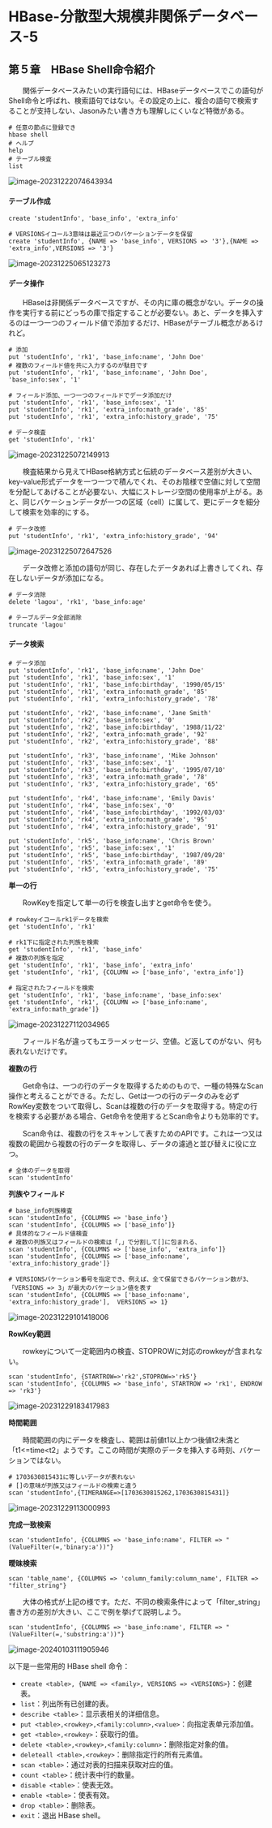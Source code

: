 # HBase-分散型大規模非関係データベース-5

## 第５章　HBase Shell命令紹介

　　関係データベースみたいの実行語句には、HBaseデータベースでこの語句がShell命令と呼ばれ、検索語句ではない。その設定の上に、複合の語句で検索することが支持しない、Jasonみたい書き方も理解しにくいなど特徴がある。

```
# 任意の節点に登録でき
hbase shell
# ヘルプ
help
# テーブル検査
list
```

![image-20231222074643934](D:\OneDrive\picture\Typora\image-20231222074643934.png)

#### テーブル作成

```
create 'studentInfo', 'base_info', 'extra_info'

# VERSIONSイコール3意味は最近三つのバケーションデータを保留
create 'studentInfo', {NAME => 'base_info', VERSIONS => '3'},{NAME => 'extra_info',VERSIONS => '3'}
```

![image-20231225065123273](D:\OneDrive\picture\Typora\image-20231225065123273.png)

#### データ操作

　　HBaseは非関係データベースですが、その内に庫の概念がない。データの操作を実行する前にどっちの庫で指定することが必要ない。あと、データを挿入するのは一つ一つのフィールド値で添加するだけ、HBaseがテーブル概念があるけれど。

```
# 添加
put 'studentInfo', 'rk1', 'base_info:name', 'John Doe'
# 複数のフィールド値を共に入力するのが駄目です
put 'studentInfo', 'rk1', 'base_info:name', 'John Doe', 'base_info:sex', '1'

# フィールド添加、一つ一つのフィールドでデータ添加だけ
put 'studentInfo', 'rk1', 'base_info:sex', '1'
put 'studentInfo', 'rk1', 'extra_info:math_grade', '85'
put 'studentInfo', 'rk1', 'extra_info:history_grade', '75'

# データ検査
get 'studentInfo', 'rk1'
```

![image-20231225072149913](D:\OneDrive\picture\Typora\image-20231225072149913.png)

　　検査結果から見えてHBase格納方式と伝統のデータベース差別が大きい、key-value形式データを一つ一つで積んでくれ、そのお陰様で空値に対して空間を分配してあげることが必要ない、大幅にストレージ空間の使用率が上がる。あと、同じバケーションデータが一つの区域（cell）に属して、更にデータを細分して検索を効率的にする。

```
# データ改修
put 'studentInfo', 'rk1', 'extra_info:history_grade', '94'
```

![image-20231225072647526](D:\OneDrive\picture\Typora\image-20231225072647526.png)

　　データ改修と添加の語句が同じ、存在したデータあれば上書きしてくれ、存在しないデータが添加になる。

```
# データ消除
delete 'lagou', 'rk1', 'base_info:age'

# テーブルデータ全部消除
truncate 'lagou'
```

#### データ検索

```
# データ添加
put 'studentInfo', 'rk1', 'base_info:name', 'John Doe'
put 'studentInfo', 'rk1', 'base_info:sex', '1'
put 'studentInfo', 'rk1', 'base_info:birthday', '1990/05/15'
put 'studentInfo', 'rk1', 'extra_info:math_grade', '85'
put 'studentInfo', 'rk1', 'extra_info:history_grade', '78'

put 'studentInfo', 'rk2', 'base_info:name', 'Jane Smith'
put 'studentInfo', 'rk2', 'base_info:sex', '0'
put 'studentInfo', 'rk2', 'base_info:birthday', '1988/11/22'
put 'studentInfo', 'rk2', 'extra_info:math_grade', '92'
put 'studentInfo', 'rk2', 'extra_info:history_grade', '88'

put 'studentInfo', 'rk3', 'base_info:name', 'Mike Johnson'
put 'studentInfo', 'rk3', 'base_info:sex', '1'
put 'studentInfo', 'rk3', 'base_info:birthday', '1995/07/10'
put 'studentInfo', 'rk3', 'extra_info:math_grade', '78'
put 'studentInfo', 'rk3', 'extra_info:history_grade', '65'

put 'studentInfo', 'rk4', 'base_info:name', 'Emily Davis'
put 'studentInfo', 'rk4', 'base_info:sex', '0'
put 'studentInfo', 'rk4', 'base_info:birthday', '1992/03/03'
put 'studentInfo', 'rk4', 'extra_info:math_grade', '95'
put 'studentInfo', 'rk4', 'extra_info:history_grade', '91'

put 'studentInfo', 'rk5', 'base_info:name', 'Chris Brown'
put 'studentInfo', 'rk5', 'base_info:sex', '1'
put 'studentInfo', 'rk5', 'base_info:birthday', '1987/09/28'
put 'studentInfo', 'rk5', 'extra_info:math_grade', '89'
put 'studentInfo', 'rk5', 'extra_info:history_grade', '75'
```

**単一の行**

　　RowKeyを指定して単一の行を検査し出すとget命令を使う。

```
# rowkeyイコールrk1データを検索
get 'studentInfo', 'rk1'

# rk1下に指定された列族を検索
get 'studentInfo', 'rk1', 'base_info'
# 複数の列族を指定
get 'studentInfo', 'rk1', 'base_info', 'extra_info'
get 'studentInfo', 'rk1', {COLUMN => ['base_info', 'extra_info']}

# 指定されたフィールドを検索
get 'studentInfo', 'rk1', 'base_info:name', 'base_info:sex'
get 'studentInfo', 'rk1', {COLUMN => ['base_info:name', 'extra_info:math_grade']}
```

![image-20231227112034965](D:\OneDrive\picture\Typora\image-20231227112034965.png)

　　フィールド名が違ってもエラーメッセージ、空値。ど返してのがない、何も表れないだけです。

**複数の行**

　　Get命令は、一つの行のデータを取得するためのもので、一種の特殊なScan操作と考えることができる。ただし、Getは一つの行のデータのみを必ずRowKey変数をついて取得し、Scanは複数の行のデータを取得する。特定の行を検索する必要がある場合、Get命令を使用するとScan命令よりも効率的です。

　　Scan命令は、複数の行をスキャンして表すためのAPIです。これは一つ又は複数の範囲から複数の行のデータを取得し、データの濾過と並び替えに役に立つ。

```
# 全体のデータを取得
scan 'studentInfo'
```

**列族やフィールド**

```
# base_info列族検査
scan 'studentInfo', {COLUMNS => 'base_info'}
scan 'studentInfo', {COLUMNS => ['base_info']}
# 具体的なフィールド値検査
# 複数の列族又はフィールドの検索は「,」で分割して[]に包まれる、
scan 'studentInfo', {COLUMNS => ['base_info', 'extra_info']}
scan 'studentInfo', {COLUMNS => ['base_info:name', 'extra_info:history_grade']}

# VERSIONSバケーション番号を指定でき、例えば、全て保留できるバケーション数が3、「VERSIONS => 3」が最大のバケーション値を表す
scan 'studentInfo', {COLUMNS => ['base_info:name', 'extra_info:history_grade'],  VERSIONS => 1}
```

![image-20231229101418006](D:\OneDrive\picture\Typora\image-20231229101418006.png)

**RowKey範囲**

　　rowkeyについて一定範囲内の検査、STOPROWに対応のrowkeyが含まれない。

```
scan 'studentInfo', {STARTROW=>'rk2',STOPROW=>'rk5'}
scan 'studentInfo', {COLUMNS => 'base_info', STARTROW => 'rk1', ENDROW => 'rk3'}
```

![image-20231229183417983](D:\OneDrive\picture\Typora\image-20231229183417983.png)

**時間範囲**

　　時間範囲の内にデータを検査し、範囲は前値t1以上かつ後値t2未満と「t1<=time<t2」ようです。ここの時間が実際のデータを挿入する時刻、バケーションではない。

```
# 1703630815431に等しいデータが表れない
# []の意味が列族又はフィールドの検索と違う
scan 'studentInfo',{TIMERANGE=>[1703630815262,1703630815431]}
```

![image-20231229113000993](D:\OneDrive\picture\Typora\image-20231229113000993.png)

**完成一致検索**

```
scan 'studentInfo', {COLUMNS => 'base_info:name', FILTER => "(ValueFilter(=,'binary:a'))"}
```

**曖昧検索**

```
scan 'table_name', {COLUMNS => 'column_family:column_name', FILTER => "filter_string"}
```

　　大体の格式が上記の様です。ただ、不同の検索条件によって「filter_string」書き方の差別が大きい、ここで例を挙げて説明しよう。

```
scan 'studentInfo', {COLUMNS => 'base_info:name', FILTER => "(ValueFilter(=,'substring:a'))"}
```

![image-20240103111905946](D:\OneDrive\picture\Typora\image-20240103111905946.png)



以下是一些常用的 HBase shell 命令：

- `create <table>, {NAME => <family>, VERSIONS => <VERSIONS>}`：创建表。
- `list`：列出所有已创建的表。
- `describe <table>`：显示表相关的详细信息。
- `put <table>,<rowkey>,<family:column>,<value>`：向指定表单元添加值。
- `get <table>,<rowkey>`：获取行的值。
- `delete <table>,<rowkey>,<family:column>`：删除指定对象的值。
- `deleteall <table>,<rowkey>`：删除指定行的所有元素值。
- `scan <table>`：通过对表的扫描来获取对应的值。
- `count <table>`：统计表中行的数量。
- `disable <table>`：使表无效。
- `enable <table>`：使表有效。
- `drop <table>`：删除表。
- `exit`：退出 HBase shell。
